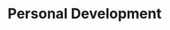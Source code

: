 ---
title: Personal Development
layout: collection
permalink: /personal-development/
collection: personal-development
---